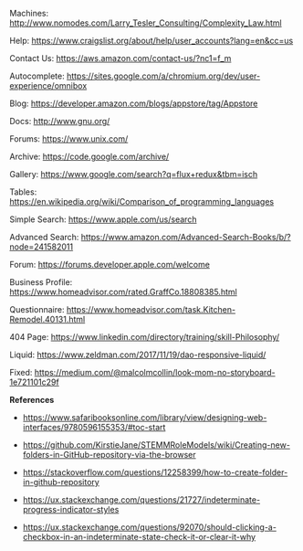 Machines: http://www.nomodes.com/Larry_Tesler_Consulting/Complexity_Law.html

Help: https://www.craigslist.org/about/help/user_accounts?lang=en&cc=us

Contact Us: https://aws.amazon.com/contact-us/?nc1=f_m

Autocomplete: https://sites.google.com/a/chromium.org/dev/user-experience/omnibox

Blog: https://developer.amazon.com/blogs/appstore/tag/Appstore

Docs: http://www.gnu.org/

Forums: https://www.unix.com/

Archive: https://code.google.com/archive/

Gallery: https://www.google.com/search?q=flux+redux&tbm=isch

Tables: https://en.wikipedia.org/wiki/Comparison_of_programming_languages

Simple Search: https://www.apple.com/us/search

Advanced Search: https://www.amazon.com/Advanced-Search-Books/b/?node=241582011

Forum: https://forums.developer.apple.com/welcome

Business Profile: https://www.homeadvisor.com/rated.GraffCo.18808385.html

Questionnaire: https://www.homeadvisor.com/task.Kitchen-Remodel.40131.html

404 Page: https://www.linkedin.com/directory/training/skill-Philosophy/

Liquid: https://www.zeldman.com/2017/11/19/dao-responsive-liquid/

Fixed: https://medium.com/@malcolmcollin/look-mom-no-storyboard-1e721101c29f

**References**

* https://www.safaribooksonline.com/library/view/designing-web-interfaces/9780596155353/#toc-start

* https://github.com/KirstieJane/STEMMRoleModels/wiki/Creating-new-folders-in-GitHub-repository-via-the-browser

* https://stackoverflow.com/questions/12258399/how-to-create-folder-in-github-repository

* https://ux.stackexchange.com/questions/21727/indeterminate-progress-indicator-styles

* https://ux.stackexchange.com/questions/92070/should-clicking-a-checkbox-in-an-indeterminate-state-check-it-or-clear-it-why